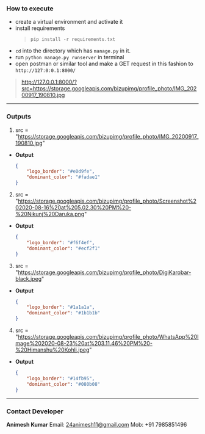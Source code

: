 ### How to execute
* create a virtual environment and activate it
* install requirements
    >`pip install -r requirements.txt`
* `cd` into the directory which has `manage.py` in it.
* run `python manage.py runserver` in terminal
* open postman or similar tool and make a GET request in this fashion to `http://127:0:0.1:8000/`
>   http://127.0.0.1:8000/?src=https://storage.googleapis.com/bizupimg/profile_photo/IMG_20200917_190810.jpg

___
### Outputs

1. src = "https://storage.googleapis.com/bizupimg/profile_photo/IMG_20200917_190810.jpg"
* **Output**
    ```json
    {
        "logo_border": "#e0d9fe",
        "dominant_color": "#fadae1"
    }
    ```
2. src = "https://storage.googleapis.com/bizupimg/profile_photo/Screenshot%202020-08-16%20at%205.02.30%20PM%20-%20Nikunj%20Daruka.png"
* **Output**
    ```json
    {
        "logo_border": "#f6f4ef",
        "dominant_color": "#ecf2f1"
    }
    ```

3. src = "https://storage.googleapis.com/bizupimg/profile_photo/DigiKarobar-black.jpeg"
* **Output**
    ```json
    {
        "logo_border": "#1a1a1a",
        "dominant_color": "#1b1b1b"
    }
    ```
4. src = "https://storage.googleapis.com/bizupimg/profile_photo/WhatsApp%20Image%202020-08-23%20at%203.11.46%20PM%20-%20Himanshu%20Kohli.jpeg"
* **Output**
    ```json
    {
        "logo_border": "#14fb95",
        "dominant_color": "#080b08"
    }
    ```


___
### Contact Developer
**Animesh Kumar**
Email: 24animesh11@gmail.com
Mob: +91 7985851496
